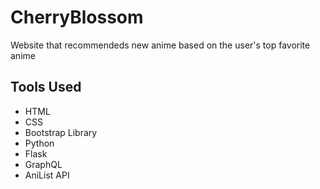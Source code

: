 # CherryBlossom

Website that recommendeds new anime based on the user's top favorite anime

## Tools Used
- HTML
- CSS
- Bootstrap Library
- Python
- Flask
- GraphQL
- AniList API
